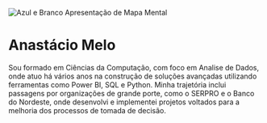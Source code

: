 ![Azul e Branco Apresentação de Mapa Mental](https://github.com/user-attachments/assets/9e286c85-c768-4754-8489-1377240263a6)



#  Anastácio Melo
Sou formado em Ciências da Computação, com foco em Analise de Dados, onde atuo há vários anos na construção de soluções avançadas utilizando ferramentas como Power BI, SQL e Python. Minha trajetória inclui passagens por organizações de grande porte, como o SERPRO e o Banco do Nordeste, onde desenvolvi e implementei projetos voltados para a melhoria dos processos de tomada de decisão.

